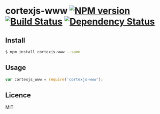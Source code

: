 # cortexjs-www [![NPM version](https://badge.fury.io/js/cortexjs-www.svg)](http://badge.fury.io/js/cortexjs-www) [![Build Status](https://travis-ci.org/cortexjs/cortexjs-www.svg?branch=master)](https://travis-ci.org/cortexjs/cortexjs-www) [![Dependency Status](https://gemnasium.com/cortexjs/cortexjs-www.svg)](https://gemnasium.com/cortexjs/cortexjs-www)

<!-- description -->

## Install

```bash
$ npm install cortexjs-www --save
```

## Usage

```js
var cortexjs_www = require('cortexjs-www');
```

## Licence

MIT
<!-- do not want to make nodeinit to complicated, you can edit this whenever you want. -->